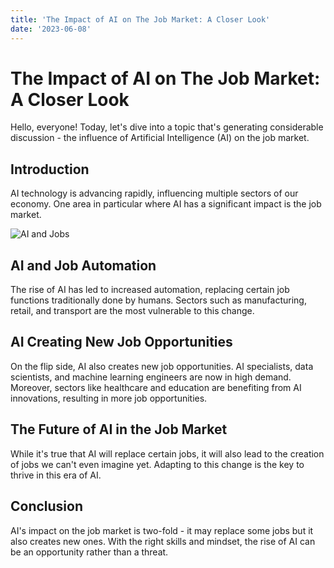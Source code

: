 ```yaml
---
title: 'The Impact of AI on The Job Market: A Closer Look'
date: '2023-06-08'
---
```


# The Impact of AI on The Job Market: A Closer Look

Hello, everyone! Today, let's dive into a topic that's generating considerable discussion - the influence of Artificial Intelligence (AI) on the job market.

## Introduction

AI technology is advancing rapidly, influencing multiple sectors of our economy. One area in particular where AI has a significant impact is the job market.

![AI and Jobs](/images/ai-image1.jpg)

## AI and Job Automation

The rise of AI has led to increased automation, replacing certain job functions traditionally done by humans. Sectors such as manufacturing, retail, and transport are the most vulnerable to this change.

## AI Creating New Job Opportunities

On the flip side, AI also creates new job opportunities. AI specialists, data scientists, and machine learning engineers are now in high demand. Moreover, sectors like healthcare and education are benefiting from AI innovations, resulting in more job opportunities.

## The Future of AI in the Job Market

While it's true that AI will replace certain jobs, it will also lead to the creation of jobs we can't even imagine yet. Adapting to this change is the key to thrive in this era of AI.

## Conclusion

AI's impact on the job market is two-fold - it may replace some jobs but it also creates new ones. With the right skills and mindset, the rise of AI can be an opportunity rather than a threat.

